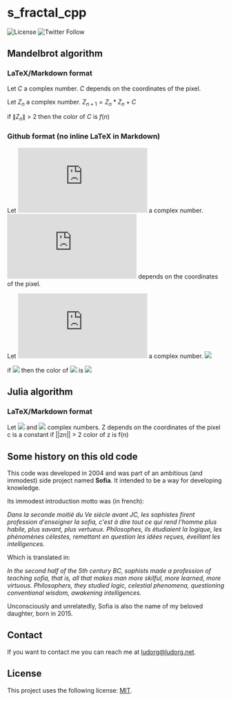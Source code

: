 # s_fractal_cpp

![License](https://img.shields.io/github/license/Ludorg/s_fractal_cpp)
![Twitter Follow](https://img.shields.io/twitter/follow/Ludorg1?style=social)

## Mandelbrot algorithm

### LaTeX/Markdown format

Let $C$ a complex number.
$C$ depends on the coordinates of the pixel.

Let $Z_n$ a complex number. $Z_{n+1} = Z_n * Z_n + C$

if $\|Z_n\|$ > 2 then the color of $C$ is $f(n)$

### Github format (no inline LaTeX in Markdown)

Let ![C](https://latex.codecogs.com/svg.latex?C) a complex number.
![C](https://latex.codecogs.com/svg.latex?C) depends on the coordinates of the pixel.

Let ![Z_n](https://latex.codecogs.com/svg.latex?Z_n) a complex number. <img src="https://latex.codecogs.com/svg.latex?Z_{n+1} = Z_n * Z_n + C"/>

if <img src="https://latex.codecogs.com/svg.latex?\|Z_n\| > 2"/> then the color of <img src="https://latex.codecogs.com/svg.latex?C"/> is <img src="https://latex.codecogs.com/svg.latex?f(n)"/>

## Julia algorithm

### LaTeX/Markdown format

Let <img src="https://latex.codecogs.com/svg.latex?C"/> and <img src="https://latex.codecogs.com/svg.latex?Z"/> complex numbers.
Z depends on the coordinates of the pixel
c is a constant
if ||zn|| > 2 color of z is f(n)


## Some history on this old code

This code was developed in 2004 and was part of an ambitious (and immodest) side project named __Sofia__. It intended to be a way for developing knowledge.

Its immodest introduction motto was (in french):

_Dans la seconde moitié du Ve siècle avant JC, les sophistes firent profession d'enseigner la sofia, c'est à dire tout ce qui rend l'homme plus habile, plus savant, plus vertueux. Philosophes, ils étudiaient la logique, les phénomènes célestes, remettant en question les idées reçues, éveillant les intelligences._

Which is translated in:

_In the second half of the 5th century BC, sophists made a profession of teaching sofia, that is, all that  makes man more skilful, more learned, more virtuous. Philosophers, they studied logic, celestial phenomena, questioning conventional wisdom, awakening intelligences._

Unconsciously and unrelatedly, Sofia is also the name of my beloved daughter, born in 2015.

## Contact

If you want to contact me you can reach me at <ludorg@ludorg.net>.

## License

This project uses the following license: [MIT](https://github.com/Ludorg/s_automata_cpp/blob/master/LICENSE).
